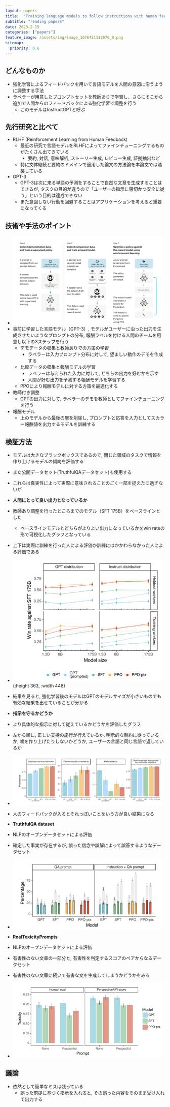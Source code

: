 ```yaml
---
layout: papers
title:  "Training language models to follow instructions with human feedback"
subtitle: "reading papers"
date: 2023-2-15
categories: ["papers"]
feature_image: /assets/img/image_1676451112070_0.png
sitemap:
  priority: 0.6
---
```

  
## どんなものか
- 強化学習によるフィードバックを用いて言語モデルを人間の意図に沿うように調整する手法
- ラベラーが用意したプロンプトセットを教師ありで学習し、さらにそこから追加で人間からのフィードバックによる強化学習で調整を行う
	- このモデルはInstructGPTと呼ぶ
<!--more-->

## 先行研究と比べて
- RLHF (Reinforcement Learning from Human Feedback)
	- 最近の研究で言語モデルをRLHFによってファインチューニングするものがたくさん出てきている
		- 要約, 対話, 意味解析, ストーリー生成, レビュー生成, 証拠抽出など
	- 特に文体継続と要約のドメインで適用した論文の方法論を本論文では踏襲している
- GPT-3
	- GPT-3は次に来る単語の予測をすることで自然な文章を生成することはできるが, タスクの目的が違うので「ユーザーの指示に懇切かつ安全に従う」という目的は達成できない
	- また意図しない行動を回避することはアプリケーションを考えると重要になってくる

## 技術や手法のポイント
- ![image.png](/assets/img/image_1676451112070_0.png)
- 事前に学習した言語モデル（GPT-3）, モデルがユーザーに沿った出力を生成させたいようなプロンプトの分布, 報酬ラベルを付ける人間のチームを用意し以下の3ステップを行う
	- デモデータの収集と教師ありでの方策の学習
		- ラベラーは入力プロンプト分布に対して, 望ましい動作のデモを作成する
	- 比較データの収集と報酬モデルの学習
		- ラベラーは与えられた入力に対して, どちらの出力を好むかを示す
		- 人間が好む出力を予測する報酬モデルを学習する
	- PPOにより報酬モデルに対する方策を最適化する
- 教師付き調整
	- GPTの出力に対して, ラベラーのデモを教師としてファインチューニングを行う
- 報酬モデル
	- 上のモデルから最後の層を削除し, プロンプトと応答を入力としてスカラー報酬値を出力するモデルを訓練する

## 検証方法

- モデルは大きなブラックボックスであるので, 閉じた領域のタスクで情報を作り上げるモデルの傾向を評価する
- また公開データセット(TruthfulQAデータセット)も使用する
- これらは真実性によって実際に意味されることのごく一部を捉えたに過ぎないが

- **人間にとって良い出力となっているか**
- 教師あり調整を行ったところまでのモデル（SFT 175B）をベースラインとした
	- ベースラインモデルとどちらがよりよい出力になっているかをwin rateの形で可視化したグラフとなっている
- 上下は実際に訓練を行った人による評価か訓練にはかかわらなかった人による評価である
- ![image.png](/assets/img/image_1676452517903_0.png){:height 363, :width 448}
- 結果を見ると, 強化学習後のモデルはGPTのモデルサイズが小さいものでも有効な結果を出せていることが分かる
- **指示を守るかどうか**
- より具体的な指示に対して従えているかどうかを評価したグラフ
- 左から順に, 正しい支持の施行が行えているか, 明示的な制約に従っているか, 嘘を作り上げたりしないかどうか, ユーザーの言語と同じ言語で返しているか
- ![image.png](/assets/img/image_1676453398836_0.png)
- 人のフィードバックが入るとそれっぽいことをいう方が良い結果になる
- **TruthfulQA dataset**
- NLPのオープンデータセットによる評価
- 確定した事実が存在するが, 誤った信念や誤解によって誤答するようなデータセット
- ![image.png](/assets/img/image_1676453695027_0.png)
- **RealToxicityPrompts**
- NLPのオープンデータセットによる評価
- 有害性のない文章の一部分と, 有害性を判定するスコアのペアからなるデータセット
- 有害性のない文章に続いて有害な文を生成してしまうかどうかをみる
- ![image.png](/assets/img/image_1676454067645_0.png)

## 議論
- 依然として簡単なミスは残っている
	- 誤った前提に基づく指示を入れると, その誤った内容をそのまま受け入れて出力する
